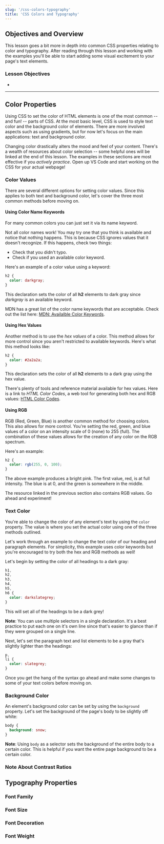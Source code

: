 ```yaml
---
slug: '/css-colors-typography'
title: 'CSS Colors and Typography'
---
```


## Objectives and Overview

This lesson goes a bit more in depth into common CSS properties relating to color and typography. After reading through this lesson and working with the examples you'll be able to start adding some visual excitement to your page's text elements.

### Lesson Objectives

-

---

## Color Properties

Using CSS to set the color of HTML elements is one of the most common -- and fun! -- parts of CSS. At the most basic level, CSS is used to style text color and the background color of elements. There are more involved aspects such as using gradients, but for now let's focus on the main applications: text and background color.

Changing color drastically alters the mood and feel of your content. There's a wealth of resources about color selection -- some helpful ones will be linked at the end of this lesson. The examples in these sections are most effective if you _actively practice_. Open up VS Code and start working on the CSS for your actual webpage!

### Color Values

There are several different options for setting color values. Since this applies to both text and background color, let's cover the three most common methods before moving on.

#### Using Color Name Keywords

For many common colors you can just set it via its name keyword.

Not all color names work! You may try one that you think is available and notice that nothing happens. This is because CSS ignores values that it doesn't recognize. If this happens, check two things:

- Check that you didn't typo.
- Check if you used an available color keyword.

Here's an example of a color value using a keyword:

```css
h2 {
  color: darkgray;
}
```

This declaration sets the color of all **h2** elements to dark gray since _darkgray_ is an available keyword.

MDN has a great list of the color name keywords that are acceptable. Check out the list here: [MDN: Availalble Color Keywords](https://developer.mozilla.org/en-US/docs/Web/CSS/color_value#Color_keywords).

#### Using Hex Values

Another method is to use the _hex values_ of a color. This method allows for more control since you aren't restricted to available keywords. Here's what this method looks like:

```css
h2 {
  color: #2a2a2a;
}
```

This declaration sets the color of all **h2** elements to a dark gray using the hex value.

There's plenty of tools and reference material available for hex values. Here is a link to _HTML Color Codes_, a web tool for generating both hex and RGB values: [HTML Color Codes](https://htmlcolorcodes.com/).

#### Using RGB

RGB (Red, Green, Blue) is another common method for choosing colors. This also allows for more control. You're setting the red, green, and blue values of a color on an intensity scale of 0 (none) to 255 (full). The combination of these values allows for the creation of any color on the RGB spectrum.

Here's an example:

```css
h2 {
  color: rgb(255, 0, 100);
}
```

The above example produces a bright pink. The first value, red, is at full intensity. The blue is at 0, and the green is somewhere in the middle.

The resource linked in the previous section also contains RGB values. Go ahead and experiment!

### Text Color

You're able to change the color of any element's text by using the `color` property. The value is where you set the actual color using one of the three methods outlined.

Let's work through an example to change the text color of our heading and paragraph elements. For simplicity, this example uses color keywords but you're encouraged to try both the hex and RGB methods as well!

Let's begin by setting the color of all headings to a dark gray:

```css
h1,
h2,
h3,
h4,
h5,
h6 {
  color: darkslategrey;
}
```

This will set all of the headings to be a dark grey!

**Note**: You can use multiple selectors in a single declaration. It's a best practice to put each one on it's own line since that's easier to glance than if they were grouped on a single line.

Next, let's set the paragraph text and list elements to be a gray that's slightly lighter than the headings:

```css
p,
li {
  color: slategrey;
}
```

Once you get the hang of the syntax go ahead and make some changes to some of your text colors before moving on.

### Background Color

An element's background color can be set by using the `background` property. Let's set the background of the page's body to be slightly off white:

```css
body {
  background: snow;
}
```

**Note**: Using `body` as a selector sets the background of the entire body to a certain color. This is helpful if you want the entire page background to be a certain color.

### Note About Contrast Ratios

## Typography Properties

### Font Family

### Font Size

### Font Decoration

### Font Weight

```

```
